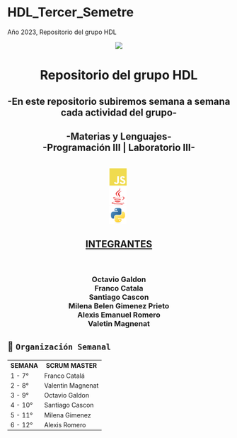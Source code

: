 # HDL_Tercer_Semetre
Año 2023, Repositorio del grupo HDL

<div id="header" align="center">
	<img src= "https://media.giphy.com/media/3og0ILLVvPp8d64Jd6/giphy.gif" width="500"/>
		<h1 align="center">Repositorio del grupo HDL</h1>
		<h2 align="center">-En este repositorio subiremos semana a semana cada actividad del grupo-</h2>
</div>

<div align="center">
	<h2>-Materias y Lenguajes-
	<br>
	-Programación III | Laboratorio III-</h2>
	<br>
	<img src="https://github.com/devicons/devicon/blob/master/icons/javascript/javascript-plain.svg" title="JavaScrip" alt="JS" width="40" height="40">&nbsp;
  <br>
	<img src="https://github.com/devicons/devicon/blob/master/icons/java/java-plain.svg" title="Java" alt="JAVA" width="40" height="40">&nbsp;
  <br>
	<img src="https://github.com/devicons/devicon/blob/master/icons/python/python-original.svg" title="Python" alt="PYTHON" width="40" height="40">&nbsp;
  <h2><srong><u>INTEGRANTES</u></srong></h2>
  <br>
	
<h3>	  
  Octavio Galdon
  <br>
  Franco Catala
  <br>
  Santiago Cascon
  <br>
  Milena Belen Gimenez Prieto
  <br>
  Alexis Emanuel Romero
  <br>
  Valetin Magnenat
</h3>
	
 </div>
 
 ## 📆 `Organización Semanal`
 
<table align="center">
	<tr>
		<th>SEMANA</th>
		<th>SCRUM MASTER</th>
	</tr>
	<tr>
		<td>1 - 7°</td>
		<td>Franco Catalá</td>
	</tr>
	<tr>
		<td>2 - 8°</td>
		<td>Valentin Magnenat</td>
	</tr>
	<tr>
		<td>3 - 9°</td>
		<td>Octavio Galdon</td>
	</tr>
	<tr>
		<td>4 - 10°</td>
		<td>Santiago Cascon</td>
	</tr>
	<tr>
		<td>5 - 11°</td>
		<td>Milena Gimenez</td>
	</tr>
	<tr>
		<td>6 - 12°</td>
		<td>Alexis Romero</td>
	</tr>
	
</table>

